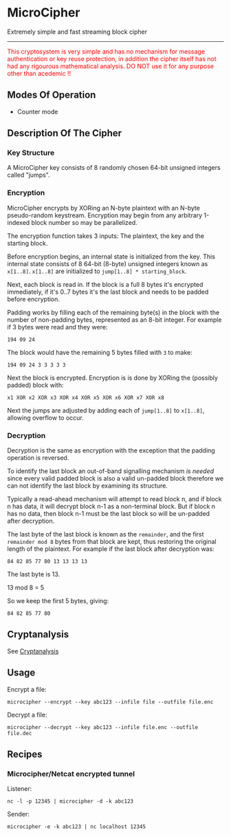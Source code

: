 # MicroCipher

Extremely simple and fast streaming block cipher

---

<span style="color:red">This cryptosystem is very simple and has no mechanism for message authentication or key reuse protection,  in addition the cipher itself has not had any rigourous mathematical analysis. DO NOT use it for any purpose other than acedemic !!</span>

## Modes Of Operation

* Counter mode

## Description Of The Cipher

### Key Structure

A MicroCipher key consists of 8 randomly chosen 64-bit unsigned integers called "jumps".

### Encryption

MicroCipher encrypts by XORing an N-byte plaintext with an N-byte pseudo-random keystream. 
Encryption may begin from any arbitrary 1-indexed block number so may be parallelized. 

The encryption function takes 3 inputs: The plaintext, the key and the
starting block.

Before encryption begins, an internal state is initialized from the key. This internal state consists of 8 64-bit (8-byte) unsigned integers known as
`x[1..8]`. `x[1..8]` are initialized to `jump[1..8] * starting_block`.

Next, each block is read in. If the block is a full 8 bytes it's encrypted immediately, if it's 0..7 bytes it's the last block and needs
to be padded before encryption.
 
Padding works by filling each of the remaining byte(s) in the block with the number of non-padding bytes, represented
as an 8-bit integer. For example if 3 bytes were read and they were: 
```
194 09 24
```

The block would have the remaining 5 bytes filled with `3` to make:
```
194 09 24 3 3 3 3 3

```
 
Next the block is encrypted. Encryption is is done by XORing the (possibly padded) block with:

```
x1 XOR x2 XOR x3 XOR x4 XOR x5 XOR x6 XOR x7 XOR x8
```

Next the jumps are adjusted by adding each of `jump[1..8]` to  `x[1..8]`, allowing overflow to occur.

### Decryption

Decryption is the same as encryption with the exception that the padding operation is reversed. 

To identify the last
block an out-of-band signalling mechanism *is needed* since every valid padded block is also a valid un-padded block
therefore we can not identify the last block by examining its structure.

Typically a read-ahead mechanism will attempt to read block n, and if block n has data, it will decrypt block n-1 as a
non-terminal block. But if block n has no data, then block n-1 must be the last block so will be un-padded after
decryption.

The last byte of the last block is known as the `remainder`, and the first `remainder mod 8` bytes from that block are kept, thus
restoring the original length of the plaintext. For example if the last block after decryption was:

```
84 82 85 77 80 13 13 13 13
```

The last byte is 13. 

13 mod 8 = 5

So we keep the first 5 bytes, giving:

```
84 82 85 77 80
```

## Cryptanalysis

See [Cryptanalysis](./CRYPTANALYSIS.md)

## Usage

Encrypt a file:

```
microcipher --encrypt --key abc123 --infile file --outfile file.enc
```

Decrypt a file:

```
microcipher --decrypt --key abc123 --infile file.enc --outfile file.dec
```

## Recipes

### Microcipher/Netcat encrypted tunnel


Listener:
```
nc -l -p 12345 | microcipher -d -k abc123
```

Sender:
```
microcipher -e -k abc123 | nc localhost 12345
```
